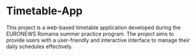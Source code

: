 # Timetable-App
This project is a web-based timetable application developed during the EURONEWS Romania summer practice program. The project aims to provide users with a user-friendly and interactive interface to manage their daily schedules effectively.
